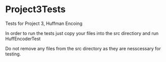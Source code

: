 # Project3Tests
Tests for Project 3, Huffman Encoing

In order to run the tests just copy your files into the src directiory and run HuffEncoderTest

Do not remove any files from the src directory as they are nesscessary for testing.
